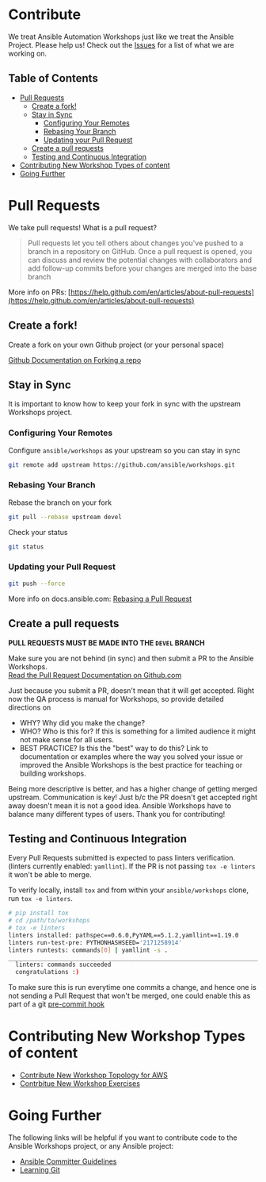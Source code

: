 # Contribute

We treat Ansible Automation Workshops just like we treat the Ansible Project.  Please help us!  Check out the [Issues](https://github.com/ansible/workshops/issues) for a list of what we are working on.

## Table of Contents

* [Pull Requests ](#pull-requests)
   * [Create a fork!](#create-a-fork)
   * [Stay in Sync](#stay-in-sync)
      * [Configuring Your Remotes](#configuring-your-remotes)
      * [Rebasing Your Branch](#rebasing-your-branch)
      * [Updating your Pull Request](#updating-your-pull-request)
   * [Create a pull requests](#create-a-pull-requests)
   * [Testing and Continuous Integration](#testing-and-continuous-integration)
* [Contributing New Workshop Types of content](#contributing-new-workshop-types-of-content)
* [Going Further](#going-further)

# Pull Requests

We take pull requests!  What is a pull request?

>Pull requests let you tell others about changes you've pushed to a branch in a repository on GitHub. Once a pull request is opened, you can discuss and review the potential changes with collaborators and add follow-up commits before your changes are merged into the base branch

More info on PRs: [https://help.github.com/en/articles/about-pull-requests](https://help.github.com/en/articles/about-pull-requests)

## Create a fork!

Create a fork on your own Github project (or your personal space)

[Github Documentation on Forking a repo](https://help.github.com/articles/fork-a-repo/)

## Stay in Sync

It is important to know how to keep your fork in sync with the upstream Workshops project.

### Configuring Your Remotes

Configure `ansible/workshops` as your upstream so you can stay in sync

```bash
git remote add upstream https://github.com/ansible/workshops.git
```

### Rebasing Your Branch

Rebase the branch on your fork

```bash
git pull --rebase upstream devel
```

Check your status

```bash
git status
```

### Updating your Pull Request

```bash
git push --force
```

More info on docs.ansible.com: [Rebasing a Pull Request](http://docs.ansible.com/ansible/latest/dev_guide/developing_rebasing.html)

## Create a pull requests

**PULL REQUESTS MUST BE MADE INTO THE `DEVEL` BRANCH**

Make sure you are not behind (in sync) and then submit a PR to the Ansible Workshops.  
[Read the Pull Request Documentation on Github.com](https://help.github.com/articles/creating-a-pull-request/)

Just because you submit a PR, doesn't mean that it will get accepted.  Right now the QA process is manual for Workshops, so provide detailed directions on

 - WHY? Why did you make the change?
 - WHO? Who is this for?  If this is something for a limited audience it might not make sense for all users.
 - BEST PRACTICE?  Is this the "best" way to do this?  Link to documentation or examples where the way you solved your issue or improved the Ansible Workshops is the best practice for teaching or building workshops.

Being more descriptive is better, and has a higher change of getting merged upstream.  Communication is key!  Just b/c the PR doesn't get accepted right away doesn't mean it is not a good idea. Ansible Workshops have to balance many different types of users.  Thank you for contributing!

## Testing and Continuous Integration

Every Pull Requests submitted is expected to pass linters verification. (linters currently enabled: `yamllint`).
If the PR is not passing `tox -e linters` it won't be able to merge.

To verify locally, install `tox` and from within your `ansible/workshops` clone, run `tox -e linters`.

```bash
# pip install tox
# cd /path/to/workshops
# tox -e linters
linters installed: pathspec==0.6.0,PyYAML==5.1.2,yamllint==1.19.0
linters run-test-pre: PYTHONHASHSEED='2171258914'
linters runtests: commands[0] | yamllint -s .
___________________________________________________________________________________________ summary ___________________________________________________________________________________________
  linters: commands succeeded
  congratulations :)
```

To make sure this is run everytime one commits a change, and hence one is not sending a Pull Request that won't be merged, one could enable this as part of a git [pre-commit hook](https://git-scm.com/book/en/v2/Customizing-Git-Git-Hooks)

# Contributing New Workshop Types of content

- [Contribute New Workshop Topology for AWS](contribute-aws.md)
- [Contrbitue New Workshop Exercises](exercises.md)

# Going Further

The following links will be helpful if you want to contribute code to the Ansible Workshops project, or any Ansible project:
- [Ansible Committer Guidelines](http://docs.ansible.com/ansible/latest/committer_guidelines.html)
- [Learning Git](https://git-scm.com/book/en/v2)
